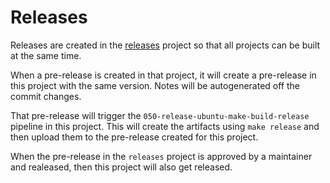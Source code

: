 # Releases

Releases are created in the [releases](https://github.com/aurae-runtime/release) project so that all projects can be built at the same time.

When a pre-release is created in that project, it will create a pre-release in this project with the same version. Notes will be autogenerated off the commit changes.

That pre-release will trigger the `050-release-ubuntu-make-build-release` pipeline in this project. This will create the artifacts using `make release` and then upload them to the pre-release created for this project.

When the pre-release in the `releases` project is approved by a maintainer and realeased, then this project will also get released.
